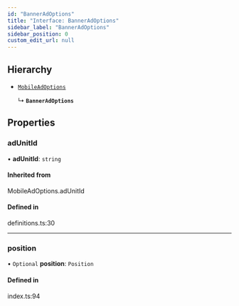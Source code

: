 ```yaml
---
id: "BannerAdOptions"
title: "Interface: BannerAdOptions"
sidebar_label: "BannerAdOptions"
sidebar_position: 0
custom_edit_url: null
---
```


## Hierarchy

- [`MobileAdOptions`](../index.md#mobileadoptions)

  ↳ **`BannerAdOptions`**

## Properties

### adUnitId

• **adUnitId**: `string`

#### Inherited from

MobileAdOptions.adUnitId

#### Defined in

definitions.ts:30

___

### position

• `Optional` **position**: `Position`

#### Defined in

index.ts:94
